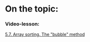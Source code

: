 # On the topic:

### Video-lesson:

[5.7. Array sorting. The "bubble" method](https://go.skillbox.ru/profession/profession-fullstack-js/js/6144610a-20f4-4ec1-b448-d0cf2c95b357/longread)
